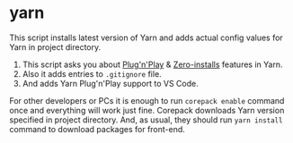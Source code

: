# yarn

This script installs latest version of Yarn and adds actual config values for Yarn in
project directory.

1. This script asks you about [Plug'n'Play](https://yarnpkg.com/migration/pnp#enabling-yarn-pnp) &
   [Zero-installs](https://yarnpkg.com/features/caching#zero-installs) features in Yarn.
2. Also it adds entries to `.gitignore` file.
3. And adds Yarn Plug'n'Play support to VS Code.

For other developers or PCs it is enough to run `corepack enable` command once and everything will
work just fine. Corepack downloads Yarn version specified in project directory.
And, as usual, they should run `yarn install` command to download packages for front-end.
